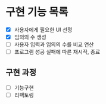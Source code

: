 # 구현 기능 목록

- [x] 사용자에게 필요한 UI 선정 
- [x] 임의의 수 생성
- [ ] 사용자 입력과 임의의 수를 비교 연산
- [ ] 프로그램 성공 실패에 따른 재시작, 종료

## 구현 과정
- [ ] 기능구현
- [ ] 리팩토링